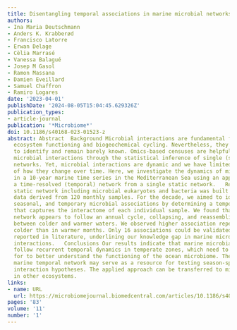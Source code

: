 ```yaml
---
title: Disentangling temporal associations in marine microbial networks
authors:
- Ina Maria Deutschmann
- Anders K. Krabberød
- Francisco Latorre
- Erwan Delage
- Cèlia Marrasé
- Vanessa Balagué
- Josep M Gasol
- Ramon Massana
- Damien Eveillard
- Samuel Chaffron
- Ramiro Logares
date: '2023-04-01'
publishDate: '2024-08-05T15:04:45.629326Z'
publication_types:
- article-journal
publication: '*Microbiome*'
doi: 10.1186/s40168-023-01523-z
abstract: Abstract  Background Microbial interactions are fundamental for Earth’s
  ecosystem functioning and biogeochemical cycling. Nevertheless, they are challenging
  to identify and remain barely known. Omics-based censuses are helpful in predicting
  microbial interactions through the statistical inference of single (static) association
  networks. Yet, microbial interactions are dynamic and we have limited knowledge
  of how they change over time. Here, we investigate the dynamics of microbial associations
  in a 10-year marine time series in the Mediterranean Sea using an approach inferring
  a time-resolved (temporal) network from a single static network.   Results A single
  static network including microbial eukaryotes and bacteria was built using metabarcoding
  data derived from 120 monthly samples. For the decade, we aimed to identify persistent,
  seasonal, and temporary microbial associations by determining a temporal network
  that captures the interactome of each individual sample. We found that the temporal
  network appears to follow an annual cycle, collapsing, and reassembling when transiting
  between colder and warmer waters. We observed higher association repeatability in
  colder than in warmer months. Only 16 associations could be validated using observations
  reported in literature, underlining our knowledge gap in marine microbial ecological
  interactions.   Conclusions Our results indicate that marine microbial associations
  follow recurrent temporal dynamics in temperate zones, which need to be accounted
  for to better understand the functioning of the ocean microbiome. The constructed
  marine temporal network may serve as a resource for testing season-specific microbial
  interaction hypotheses. The applied approach can be transferred to microbiome studies
  in other ecosystems.
links:
- name: URL
  url: https://microbiomejournal.biomedcentral.com/articles/10.1186/s40168-023-01523-z
pages: '83'
volume: '11'
number: '1'
---
```

